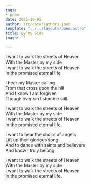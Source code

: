 ```yaml
---
tags:
- poem
date: 2021-10-05
author: src/data/authors.json
template: "../../layouts/poem.astro"
title: By My Side
image: ''

---
```

I want to walk the streets of Heaven  
With the Master by my side  
I want to walk the streets of Heaven  
In the promised eternal life

I hear my Master calling  
From that cross upon the hill  
And I know I am forgiven  
Though over sin I stumble still.

I want to walk the streets of Heaven  
With the Master by my side  
I want to walk the streets of Heaven  
In the promised eternal life.

I want to hear the choirs of angels  
Lift up their glorious song  
And to dance with saints and believers  
And know I truly belong.

I want to walk the streets of Heaven  
With the Master by my side  
I want to walk the streets of Heaven  
In the promised eternal life.